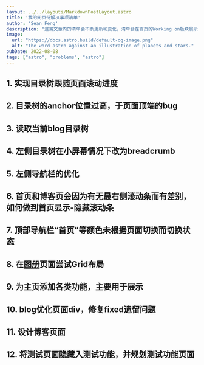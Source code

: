 ```yaml
---
layout: ../../layouts/MarkdownPostLayout.astro
title: '我的网页待解决事项清单'
author: 'Sean Feng'
description: "这篇文章内的清单会不断更新和变化，清单会在首页的Working on板块展示，完成的事项我会放入Achieved模块。"
image:
  url: "https://docs.astro.build/default-og-image.png"
  alt: "The word astro against an illustration of planets and stars."
pubDate: 2022-08-08
tags: ["astro", "problems", "astro"]
---
```

## 1. 实现目录树跟随页面滚动进度

## 2. 目录树的anchor位置过高，于页面顶端的bug

## 3. 读取当前blog目录树

## 4. 左侧目录树在小屏幕情况下改为breadcrumb

## 5. 左侧导航栏的优化

## 6. 首页和博客页会因为有无最右侧滚动条而有差别，如何做到首页显示-隐藏滚动条

## 7. 顶部导航栏“首页”等颜色未根据页面切换而切换状态

## 8. 在[**图册**](/SeanBlog/about/)页面尝试Grid布局

## 9. 为主页添加各类功能，主要用于展示

## 10. blog优化页面div，修复fixed遗留问题 

## 11. 设计博客页面

## 12. 将测试页面隐藏入测试功能，并规划测试功能页面